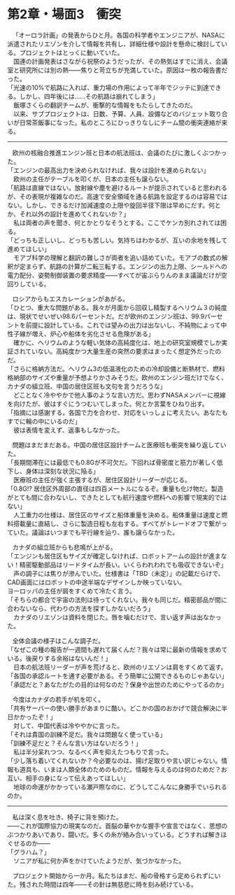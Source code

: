 
# 第2章・場面3　衝突

&nbsp;&nbsp;
「オーロラ計画」の発表からひと月。各国の科学者やエンジニアが、NASAに派遣されたリエゾンを介して情報を共有し、詳細仕様や設計を懸命に検討している。プロジェクトはとっくに動いていた。  
　国連の計画発表はさながら祝祭のようだったが、その熱気はすでに消え、会議室と研究所には別の熱――焦りと苛立ちが充満していた。原因は一枚の報告書だった。  
「光速の10%で航路に入れば、重力場の作用によって半年でジッテに到達できる。しかし、四年後には……その航路は崩れてしまう」  
　飯塚さくらの翻訳チームが、衝撃的な情報をもたらしてきたのだ。  
　以来、サブプロジェクトは、日数、予算、人員、設備などのバジェット取り合いが日常茶飯事になった。私のところにひっきりなしにチーム間の衝突連絡が来る。

---

&nbsp;&nbsp;
欧州の核融合推進エンジン班と日本の航法班は、会議のたびに激しくぶつかった。  
「エンジンの最高出力を決められなければ、我々は設計を進められない」  
　欧州の主任がテーブルを叩くが、日本の主任も譲らない。  
「航路は直線ではない。放射線や塵を避けるルートが提示されていると思われるが、その表現が複雑なのだ。高速で安全領域を通る航路を設定するのは容易ではない。しかし、できるだけ加減速度の上限や旋回半径下限は早めにだす。何とか、それ以外の設計を進めてくれないか？」  
　私は両者の声を聞き、何とかとりなそうとする。ここでケンカ別れされては困る。  
「どっちも正しいし、どっちも苦しい。気持ちはわかるが、互いの余地を残して進めてほしい」  
　モアブ科学の理解と翻訳の難しさが両者を追い詰めていた。モアブの数式の解釈が定まらず、航路の計算が二転三転する。エンジンの出力上限、シールドへの電力配分、姿勢制御装置の要求精度――すべてが宙ぶらりんのまま議論だけが空回りしている。

&nbsp;&nbsp;
ロシアからもエスカレーションがあがる。  
「ひとつ、重大な問題がある。我々が月面から回収し精製するヘリウム３の純度は、現状でせいぜい98.6パーセントだ。だが欧州のエンジン班は、99.9パーセントを前提に設計している。これでは望みの出力は出ないし、不純物によって中性子線が増え、炉心や船体を劣化させる危険がある」  
　確かに、ヘリウムのような軽い気体の高純度化は、地上の研究室規模でしか実証されていない。高純度かつ大量生産の突然の要求はまったく想定外だったのだ。  
「さらに格納方法だ。ヘリウム3の低温液化のための冷却設備と断熱材で、燃料格納部のサイズや重量が予想よりかさみそうだ。欧州のエンジン班だけでなく、カナダの組立班、中国の居住区班も文句を言うだろうな」  
　どことなく冷ややかで他人事のような言い方だ。思わずNASAメンバーに視線を向けたが、彼はすぐにうつむいてしまった。何とか言葉をひねり出す。  
「指摘には感謝する。各国で力を合わせ、対応をいっしょに考えたい。あなたもすでに輪の中にいるのだ」  
　彼は表情を変えず、返事もしなかった。

&nbsp;&nbsp;
問題はまだまだある。中国の居住区設計チームと医療班も衝突を繰り返していた。  
「長期間滞在には最低でも0.8Gが不可欠だ。下回れば骨密度と筋力が著しく低下し、身体は深刻な状況に陥る」  
　医療班の主任が強く主張するが、居住区設計リーダーが応じる。  
「0.8G!? 居住区外周部の直径は四百メートルになるぞ。重量も化け物だ。製造がとても間に合わないし、できたとしても航行速度や燃料への影響で現実的ではない」  
　人工重力の仕様は、居住区のサイズと船体重量を決める。船体重量は速度と燃料搭載量に直結し、さらに製造日程も左右する。すべてがトレードオフで繋がっていた。議論はいつまでも平行線を辿り、誰も譲らなかった。

&nbsp;&nbsp;
カナダの組立班からも悲鳴が上がる。  
「エンジンも居住区もサイズが確定しなければ、ロボットアームの設計が進まない！精密駆動部品はリードタイムが長い。いくらわれわれでも吸収できないぞ」  
　声の調子には焦りが滲んでいた。仕様書は「TBD（未定）」の記載だらけで、CAD画面にはロボットの中途半端なデザインしか映っていない。  
ヨーロッパの主任が肩をすくめて冷たく言う。  
「そちらの都合で宇宙の法則は待ってくれない。我々も同じだ。精密部品が間に合わないなら、代わりの方法を探すしかないだろう」  
　カナダのリエゾンは資料を閉じた。唇を噛むだけで、言い返す声は出なかった。

&nbsp;&nbsp;
全体会議の様子はこんな調子だ。  
「なぜこの種の報告が一週間も遅れて届くんだ？我々は常に最新の情報を求めている。後戻りする余裕はないんだ！」  
　日本の航法班リーダーが声を荒げると、欧州のリエゾンは肩をすくめて返す。  
「各国の承認ルートを通す必要がある。そう簡単に公開できるものじゃあない」  
「承認だと？あなたがたの目的は何なのだ？保身や出世のためにやってるのか」  

&nbsp;&nbsp;
今度はカナダの若手が机を叩く。  
「共有サーバーの使い勝手があまりに酷い。どこかの国のおかげで競合解決に半日かかったぞ！」  
　対して、中国代表は冷ややかに言った。  
「それは貴国の訓練不足だ。我々は問題なく使っている」  
「訓練不足だと？そんな言い方はないだろう！」  
　私は半分呆れつつ、なるべく声を抑えたつもりで言った。  
「少し落ち着いてくれないか？今必要なのは、揚げ足取りや言い訳じゃない。情報も道具も、いまは人類全体のためのものだ。情報を与えるのは何のためだ？お互い、相手の身になって伝えあってほしい」  
　地球の命運がかかっている瀬戸際なのに、どうしてこんなに身勝手でいられるのか。

---

&nbsp;&nbsp;
私は深く息を吐き、椅子に背を預けた。  
――これが国際協力の現実なのだ。首脳の華やかな握手や宣言ではなく、思想のぶつかりあいであり、闘いだ。多くの糸が絡み合いっている。どうすれば解きほぐせるのか――  
「グラハム？」  
　ソニアが私に何か声をかけていたようだが、気づかなかった。

&nbsp;&nbsp;
プロジェクト開始から一か月。私たちはまだ、船の骨格すら定められずにいた。残された時間は四年――その針は無慈悲に時を刻み続けている。
<!--stackedit_data:
eyJoaXN0b3J5IjpbMTcwODQxNjcwOF19
-->